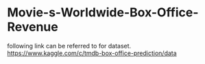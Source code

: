 # Movie-s-Worldwide-Box-Office-Revenue

following link can be referred to for dataset.
https://www.kaggle.com/c/tmdb-box-office-prediction/data
